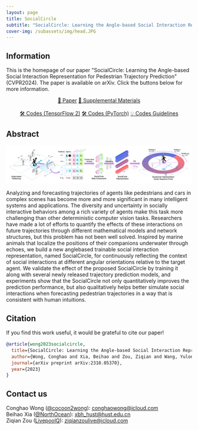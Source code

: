 ```yaml
---
layout: page
title: SocialCircle
subtitle: "SocialCircle: Learning the Angle-based Social Interaction Representation for Pedestrian Trajectory Prediction"
cover-img: /subassets/img/head.JPG
---
```

<!--
 * @Author: Conghao Wong
 * @Date: 2023-03-21 17:52:21
 * @LastEditors: Conghao Wong
 * @LastEditTime: 2024-03-26 17:16:21
 * @Description: file content
 * @Github: https://cocoon2wong.github.io
 * Copyright 2023 Conghao Wong, All Rights Reserved.
-->

## Information

This is the homepage of our paper "SocialCircle: Learning the Angle-based Social Interaction Representation for Pedestrian Trajectory Prediction" (CVPR2024).
The paper is available on arXiv.
Click the buttons below for more information.

<div style="text-align: center;">
    <a class="btn btn-colorful btn-lg" href="https://arxiv.org/abs/2310.05370">📖 Paper</a>
    <a class="btn btn-colorful btn-lg" href="https://github.com/cocoon2wong/SocialCircle/blob/page/subassets/img/main.pdf">📖 Supplemental Materials</a>
    <br><br>
    <a class="btn btn-colorful btn-lg" href="https://github.com/cocoon2wong/SocialCircle">🛠️ Codes (TensorFlow 2)</a>
    <a class="btn btn-colorful btn-lg" href="https://github.com/cocoon2wong/SocialCircle/tree/TorchVersion(beta)">🛠️ Codes (PyTorch)</a>
    <a class="btn btn-colorful btn-lg" href="./guidelines">💡 Codes Guidelines</a>
</div>

## Abstract

![SocialCircle](./subassets/img/method.png)

Analyzing and forecasting trajectories of agents like pedestrians and cars in complex scenes has become more and more significant in many intelligent systems and applications. The diversity and uncertainty in socially interactive behaviors among a rich variety of agents make this task more challenging than other deterministic computer vision tasks. Researchers have made a lot of efforts to quantify the effects of these interactions on future trajectories through different mathematical models and network structures, but this problem has not been well solved. Inspired by marine animals that localize the positions of their companions underwater through echoes, we build a new anglebased trainable social interaction representation, named SocialCircle, for continuously reflecting the context of social interactions at different angular orientations relative to the target agent. We validate the effect of the proposed SocialCircle by training it along with several newly released trajectory prediction models, and experiments show that the SocialCircle not only quantitatively improves the prediction performance, but also qualitatively helps better simulate social interactions when forecasting pedestrian trajectories in a way that is consistent with human intuitions.

## Citation

If you find this work useful, it would be grateful to cite our paper!

```bib
@article{wong2023socialcircle,
  title={SocialCircle: Learning the Angle-based Social Interaction Representation for Pedestrian Trajectory Prediction},
  author={Wong, Conghao and Xia, Beihao and Zou, Ziqian and Wang, Yulong and You, Xinge},
  journal={arXiv preprint arXiv:2310.05370},
  year={2023}
}
```

## Contact us

Conghao Wong ([@cocoon2wong](https://github.com/cocoon2wong)): conghaowong@icloud.com  
Beihao Xia ([@NorthOcean](https://github.com/NorthOcean)): xbh_hust@hust.edu.cn  
Ziqian Zou ([LivepoolQ](https://github.com/LivepoolQ)): ziqianzoulive@icloud.com
